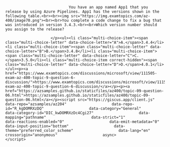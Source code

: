<p class="card-text">
							
								You have an app named App1 that you release by using Azure Pipelines. App1 has the versions shown in the following table.<br><br><img src="https://img.examtopics.com/az-400/image70.png"><br><br>You complete a code change to fix a bug that was introduced in version 3.4.3.<br><br>Which version number should you assign to the release?
							
						</p><ul><li class="multi-choice-item"><span class="multi-choice-letter" data-choice-letter="A">A.</span>3.4.4</li><li class="multi-choice-item"><span class="multi-choice-letter" data-choice-letter="B">B.</span>3.4.8</li><li class="multi-choice-item"><span class="multi-choice-letter" data-choice-letter="C">C.</span>3.5.0</li><li class="multi-choice-item correct-hidden"><span class="multi-choice-letter" data-choice-letter="D">D.</span>4.0.1</li></ul><p><a href="https://www.examtopics.com/discussions/microsoft/view/111505-exam-az-400-topic-9-question-6-discussion/">https://www.examtopics.com/discussions/microsoft/view/111505-exam-az-400-topic-9-question-6-discussion/</a></p><p><a href="https://azsamples.github.io/staticfiles/az400/topic-09-question-06.html">https://azsamples.github.io/staticfiles/az400/topic-09-question-06.html</a></p><script src="https://giscus.app/client.js"                    data-repo="azsamples/az204"                    data-repo-id="R_kgDOMRXzDQ"                    data-category="General"                    data-category-id="DIC_kwDOMRXzDc4Cgi27"                    data-mapping="pathname"                    data-strict="1"                    data-reactions-enabled="0"                    data-emit-metadata="0"                    data-input-position="bottom"                    data-theme="preferred_color_scheme"                    data-lang="en"                    crossorigin="anonymous"                    async>                    </script>